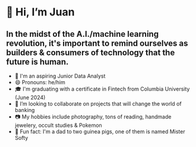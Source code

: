 # 👋 Hi, I’m Juan

## In the midst of the A.I./machine learning revolution, it's important to remind ourselves as builders & consumers of technology that the future is human.  

- 👀 I'm an aspiring Junior Data Analyst
- 😄 Pronouns: he/him
- 🎓 I'm graduating with a certificate in Fintech from Columbia University (June 2024)
- 🏦 I’m looking to collaborate on projects that will change the world of banking
- 📷 My hobbies include photography, tons of reading, handmade jewelery, occult studies & Pokemon
- 🐹 Fun fact: I'm a dad to two guinea pigs, one of them is named Mister Softy

<!---
MisterSofty/MisterSofty is a ✨ special ✨ repository because its `README.md` (this file) appears on your GitHub profile.
You can click the Preview link to take a look at your changes.
--->
